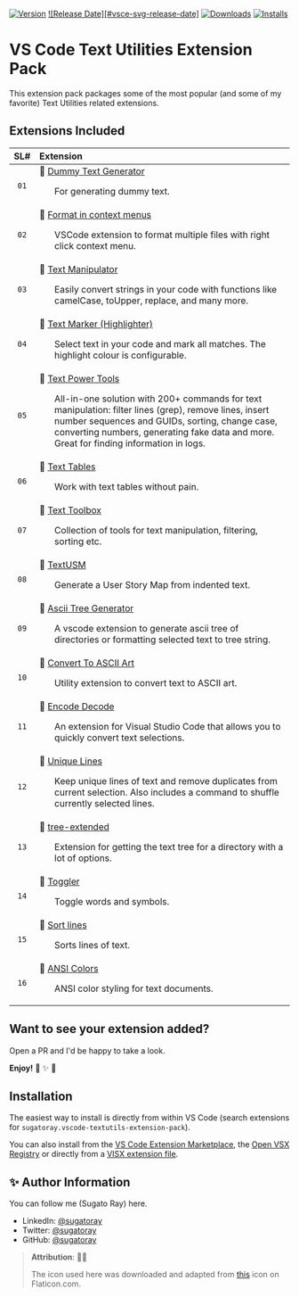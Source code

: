 <!-- markdownlint-disable MD041 MD052 MD053 -->
<!--- Comment Out the badges as they don't work anymore --->

[![Version][#vsce-badge-url-version]][#vsce-marketplace-url]
[![Release Date][#vsce-svg-release-date]][#vsce-marketplace-url]
[![Downloads][#vsce-badge-url-downloads]][#vsce-marketplace-url]
[![Installs][#vsce-badge-url-installs]][#vsce-marketplace-url]

[#vsce-badge-url-version]: https://img.shields.io/visual-studio-marketplace/v/sugatoray.vscode-textutils-extension-pack
[#vsce-badge-url-installs]: https://img.shields.io/visual-studio-marketplace/i/sugatoray.vscode-textutils-extension-pack
[#vsce-badge-url-downloads]: https://img.shields.io/visual-studio-marketplace/d/sugatoray.vscode-textutils-extension-pack
[#vsce-badge-release-date]: https://img.shields.io/visual-studio-marketplace/release-date/sugatoray.vscode-textutils-extension-pack

[#vsce-marketplace-url]: https://marketplace.visualstudio.com/items?itemName=sugatoray.vscode-textutils-extension-pack
<!-- markdownlint-enable MD041 MD052 MD053 -->

# VS Code Text Utilities Extension Pack

This extension pack packages some of the most popular (and some of my favorite) Text Utilities related extensions.

## Extensions Included

<!-- ### TABLE: BEGIN ### -->

| SL# | Extension |
|:---:|:---|
| `01` | 🎁 [Dummy Text Generator](https://marketplace.visualstudio.com/items?itemName=gurayyarar.dummytextgenerator) <br/> <p><ul> For generating dummy text. </ul></p> |
| `02` | 🎁 [Format in context menus](https://marketplace.visualstudio.com/items?itemName=lacroixdavid1.vscode-format-context-menu) <br/> <p><ul> VSCode extension to format multiple files with right click context menu. </ul></p> |
| `03` | 🎁 [Text Manipulator](https://marketplace.visualstudio.com/items?itemName=adamwalzer.string-converter) <br/> <p><ul> Easily convert strings in your code with functions like camelCase, toUpper, replace, and many more. </ul></p> |
| `04` | 🎁 [Text Marker (Highlighter)](https://marketplace.visualstudio.com/items?itemName=ryu1kn.text-marker) <br/> <p><ul> Select text in your code and mark all matches. The highlight colour is configurable. </ul></p> |
| `05` | 🎁 [Text Power Tools](https://marketplace.visualstudio.com/items?itemName=qcz.text-power-tools) <br/> <p><ul> All-in-one solution with 200+ commands for text manipulation: filter lines (grep), remove lines, insert number sequences and GUIDs, sorting, change case, converting numbers, generating fake data and more. Great for finding information in logs. </ul></p> |
| `06` | 🎁 [Text Tables](https://marketplace.visualstudio.com/items?itemName=romanpeshkov.vscode-text-tables) <br/> <p><ul> Work with text tables without pain. </ul></p> |
| `07` | 🎁 [Text Toolbox](https://marketplace.visualstudio.com/items?itemName=carlocardella.vscode-texttoolbox) <br/> <p><ul> Collection of tools for text manipulation, filtering, sorting etc. </ul></p> |
| `08` | 🎁 [TextUSM](https://marketplace.visualstudio.com/items?itemName=harehare.textusm) <br/> <p><ul> Generate a User Story Map from indented text. </ul></p> |
| `09` | 🎁 [Ascii Tree Generator](https://marketplace.visualstudio.com/items?itemName=aprilandjan.ascii-tree-generator) <br/> <p><ul> A vscode extension to generate ascii tree of directories or formatting selected text to tree string. </ul></p> |
| `10` | 🎁 [Convert To ASCII Art](https://marketplace.visualstudio.com/items?itemName=bitbelt.converttoasciiart) <br/> <p><ul> Utility extension to convert text to ASCII art. </ul></p> |
| `11` | 🎁 [Encode Decode](https://marketplace.visualstudio.com/items?itemName=mitchdenny.ecdc) <br/> <p><ul> An extension for Visual Studio Code that allows you to quickly convert text selections. </ul></p> |
| `12` | 🎁 [Unique Lines](https://marketplace.visualstudio.com/items?itemName=bibhasdn.unique-lines) <br/> <p><ul> Keep unique lines of text and remove duplicates from current selection. Also includes a command to shuffle currently selected lines. </ul></p> |
| `13` | 🎁 [tree-extended](https://marketplace.visualstudio.com/items?itemName=rulyotano.tree-extended) <br/> <p><ul> Extension for getting the text tree for a directory with a lot of options. </ul></p> |
| `14` | 🎁 [Toggler](https://marketplace.visualstudio.com/items?itemName=hideoo.toggler) <br/> <p><ul> Toggle words and symbols. </ul></p> |
| `15` | 🎁 [Sort lines](https://marketplace.visualstudio.com/items?itemName=tyriar.sort-lines) <br/> <p><ul> Sorts lines of text. </ul></p> |
| `16` | 🎁 [ANSI Colors](https://marketplace.visualstudio.com/items?itemName=iliazeus.vscode-ansi) <br/> <p><ul> ANSI color styling for text documents. </ul></p> |

<!-- ### TABLE: END ### -->

<!-- Sample row to fill up: __LABEL__, __EXTN__, __DESC__

| `01` | 🎁 [__LABEL__](https://marketplace.visualstudio.com/items?itemName=__EXTN__) <br/> <p><ul> __DESC__. </ul></p> |

-->

## Want to see your extension added?

Open a PR and I'd be happy to take a look.

__Enjoy!__ 🎁 ✨ 🎉

## Installation

The easiest way to install is directly from within VS Code (search extensions for `sugatoray.vscode-textutils-extension-pack`).

You can also install from the [VS Code Extension Marketplace][#vsce-marketplace-url], the [Open VSX Registry][#ovsx-registry] or directly from a [VISX extension file][#vsix-install].

[#ovsx-registry]: https://open-vsx.org/extension/sugatoray/vscode-textutils-extension-pack
[#vsix-install]: https://marketplace.visualstudio.com/items?itemName=sugatoray.vscode-textutils-extension-pack#visx-install

<!---

## List of Emojis Used

- 🎁 : `:gift:`
- ✨ : `:sparkles:`
- 🎉 : `:tada:`

--->

## ✨ Author Information

You can follow me (Sugato Ray) here.

- LinkedIn: [@sugatoray](https://www.linkedin.com/in/sugatoray/)
- Twitter: [@sugatoray](https://twitter.com/sugatoray)
- GitHub: [@sugatoray](https://github.com/sugatoray)

> __Attribution__: :clap::clap:
>
> The icon used here was downloaded and adapted from <a href="https://www.flaticon.com/free-icons/server" title="server icons">this</a> icon on Flaticon.com.
> 
